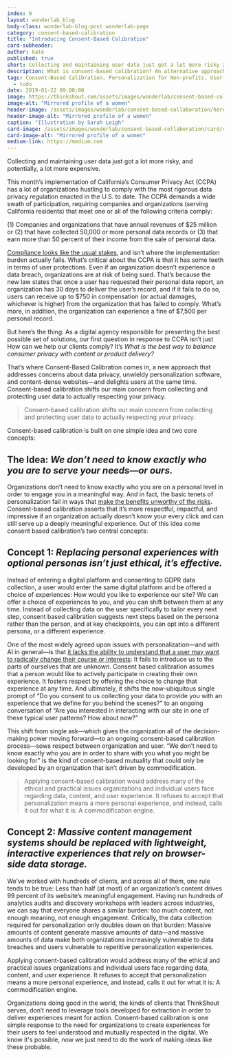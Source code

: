 ```yaml
---
index: 0
layout: wonderlab_blog
body-class: wonderlab-blog-post wonderlab-page
category: consent-based-calibration
title: "Introducing Consent-Based Calibration"
card-subheader:
author: kate
published: true
short: Collecting and maintaining user data just got a lot more risky and a lot more expensive. It's time to shift the conversation from protecting user data to respecting your privacy. That's where consent-based calibration comes in.
description: What is consent-based calibration? An alternative approach to personalization for nonprofits and social-change organizations.
tags: Consent-Based Calibration, Personalization for Non-profits, User-Centered Content Strategy, Ethical Data Policy, Optimization, Engagement Model
  - todo
date: 2019-01-22 09:00:00
image: https://thinkshout.com/assets/images/wonderlab/consent-based-collaboration/card/cbc-intro-card.jpg
image-alt: "Mirrored profile of a women"
header-image: /assets/images/wonderlab/consent-based-collaboration/hero/cbc-intro.jpg
header-image-alt: "Mirrored profile of a women"
caption: "Illustration by Sarah Leigh"
card-image: /assets/images/wonderlab/consent-based-collaboration/card/cbc-intro-card.jpg
card-image-alt: "Mirrored profile of a women"
medium-link: https://medium.com
---
```


Collecting and maintaining user data just got a lot more risky, and potentially, a lot more expensive.

This month’s implementation of California’s Consumer Privacy Act (CCPA) has a lot of organizations hustling to comply with the most rigorous data privacy regulation enacted in the U.S. to date. The CCPA demands a wide swath of participation, requiring companies and organizations (serving California residents) that meet one or all of the following criteria comply:

(1) Companies and organizations that have annual revenues of $25 million or (2) that have collected 50,000 or more personal data records or (3) that earn more than 50 percent of their income from the sale of personal data.

[Compliance looks like the usual stakes](https://oag.ca.gov/privacy/ccpa), and isn’t where the implementation burden actually falls. What’s critical about the CCPA is that it has some teeth in terms of user protections. Even if an organization doesn’t experience a data breach, organizations are at risk of being sued. That’s because the new law states that once a user has requested their personal data report, an organization has 30 days to deliver the user’s record, and if it fails to do so, users can receive up to $750 in compensation (or actual damages, whichever is higher) from the organization that has failed to comply. What’s more, in addition, the organization can experience a fine of $7,500 per personal record.

But here’s the thing: As a digital agency responsible for presenting the best possible set of solutions, our first question in response to CCPA isn’t just How can we help our clients comply? It’s _What is the best way to balance consumer privacy with content or product delivery?_

That’s where Consent-Based Calibration comes in, a new approach that addresses concerns about data privacy, unwieldy personalization software, and content-dense websites—and delights users at the same time. Consent-based calibration shifts our main concern from collecting and protecting user data to actually respecting your privacy.

<blockquote>Consent-based calibration shifts our main concern from collecting and protecting user data to actually respecting your privacy.</blockquote>

Consent-based calibration is built on one simple idea and two core concepts:

## The Idea: _We don’t need to know exactly who you are to serve your needs—or ours._

Organizations don’t need to know exactly who you are on a personal level in order to engage you in a meaningful way. And in fact, the basic tenets of personalization fail in ways that [make the benefits unworthy of the risks](https://www.nytimes.com/2019/11/05/opinion/personalization-privacy.html). Consent-based calibration asserts that it’s more respectful, impactful, and impressive if an organization actually doesn’t know your every click and can still serve up a deeply meaningful experience. Out of this idea come consent based calibration’s two central concepts:

## Concept 1: _Replacing personal experiences with optional personas isn’t just ethical, it’s effective._

Instead of entering a digital platform and consenting to GDPR data collection, a user would enter the same digital platform and be offered a choice of experiences: How would you like to experience our site? We can offer a choice of experiences to you, and you can shift between them at any time. Instead of collecting data on the user specifically to tailor every next step, consent based calibration suggests next steps based on the persona rather than the person, and at key checkpoints, you can opt into a different persona, or a different experience.

One of the most widely agreed upon issues with personalization—and with AI in general—is that [it lacks the ability to understand that a user may want to radically change their course or interests](https://medium.com/inclusive-software/describing-personas-af992e3fc527): It fails to introduce us to the parts of ourselves that are unknown. Consent based calibration assumes that a person would like to actively participate in creating their own experience. It fosters respect by offering the choice to change that experience at any time.
And ultimately, it shifts the now-ubiquitous single prompt of  “Do you consent to us collecting your data to provide you with an experience that we define for you behind the scenes?” to an ongoing conversation of “Are you interested in interacting with our site in one of these typical user patterns? How about now?”

This shift from single ask—which gives the organization all of the decision-making power moving forward—to an ongoing consent-based calibration process—sows respect between organization and user. “We don’t need to know exactly who you are in order to share with you what you might be looking for” is the kind of consent-based mutuality that could only be developed by an organization that isn’t driven by commodification.

<blockquote>Applying consent-based calibration would address many of the ethical and practical issues organizations and individual users face regarding data, content, and user experience. It refuses to accept that personalization means a more personal experience, and instead, calls it out for what it is: A commodification engine.</blockquote>

## Concept 2: _Massive content management systems should be replaced with lightweight, interactive experiences that rely on browser-side data storage._

We’ve worked with hundreds of clients, and across all of them, one rule tends to be true: Less than half (at most) of an organization’s content drives 99 percent of its website’s meaningful engagement. Having run hundreds of analytics audits and discovery workshops with leaders across industries, we can say that everyone shares a similar burden: too much content, not enough meaning, not enough engagement. Critically, the data collection required for personalization only doubles down on that burden: Massive amounts of content generate massive amounts of data—and massive amounts of data make both organizations increasingly vulnerable to data breaches and users vulnerable to repetitive personalization experiences.

Applying consent-based calibration would address many of the ethical and practical issues organizations and individual users face regarding data, content, and user experience. It refuses to accept that personalization means a more personal experience, and instead, calls it out for what it is: A commodification engine.

Organizations doing good in the world, the kinds of clients that ThinkShout serves, don’t need to leverage tools developed for extraction in order to deliver experiences meant for action. Consent-based calibration is one simple response to the need for organizations to create experiences for their users to feel understood and mutually respected in the digital. We know it's possible, now we just need to do the work of making ideas like these probable.
